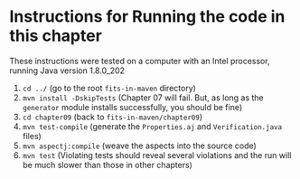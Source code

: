 # Instructions for Running the code in this chapter

These instructions were tested on a computer with an Intel processor, running Java version 1.8.0_202

1. `cd ../` (go to the root `fits-in-maven` directory)
2. `mvn install -DskipTests` (Chapter 07 will fail. But, as long as the `generator` module installs successfully, you should be fine)
3. `cd chapter09` (back to `fits-in-maven/chapter09`)
4. `mvn test-compile` (generate the `Properties.aj` and `Verification.java` files)
5. `mvn aspectj:compile` (weave the aspects into the source code)
6. `mvn test` (Violating tests should reveal several violations and the run will be much slower than those in other chapters)
